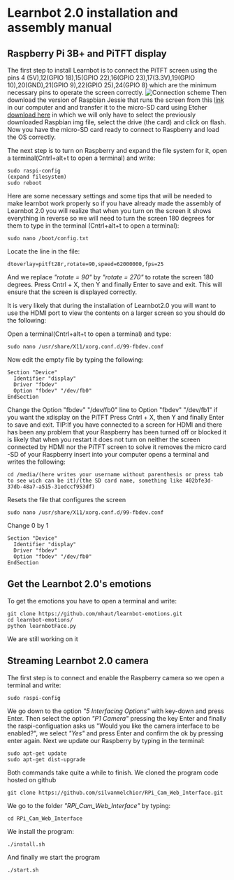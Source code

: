 # Learnbot 2.0 installation and assembly manual
## Raspberry Pi 3B+ and PiTFT display

The first step to install Learnbot is to connect the PiTFT screen using the pins 4 (5V),12(GPIO 18),15(GPIO 22),16(GPIO 23),17(3.3V),19(GPIO 10),20(GND),21(GPIO 9),22(GPIO 25),24(GPIO 8) which are the minimum necessary pins to operate the screen correctly.
![Connection scheme](https://github.com/brickbit/learnbot/blob/master/learnbot-manual/screen-raspberry.jpg "Connection scheme")
Then download the version of Raspbian Jessie that runs the screen from this [link](https://learn.adafruit.com/adafruit-pitft-3-dot-5-touch-screen-for-raspberry-pi/easy-install) in our computer and and transfer it to the micro-SD card using Etcher [download here](https://etcher.io/) in which we will only have to select the previously downloaded Raspbian img file, select the drive (the card) and click on flash. Now you have the micro-SD card ready to connect to Raspberry and load the OS correctly.


The next step is to turn on Raspberry and expand the file system for it, open a terminal(Cntrl+alt+t to open a terminal) and write:
  ```
  sudo raspi-config
  (expand filesystem)
  sudo reboot
  ```
  
Here are some necessary settings and some tips that will be needed to make learnbot work properly so if you have already made the assembly of Learnbot 2.0 you will realize that when you turn on the screen it shows everything 
in reverse so we will need to turn the screen 180 degrees for them to type in the terminal (Cntrl+alt+t to open a terminal):
```
sudo nano /boot/config.txt 
```
Locate the line in the file:
```
dtoverlay=pitft28r,rotate=90,speed=62000000,fps=25
```
And we replace _"rotate = 90"_ by _"rotate = 270"_ to rotate the screen 180 degrees. Press Cntrl + X, then Y and finally Enter to save and exit. 
This will ensure that the screen is displayed correctly.

It is very likely that during the installation of Learnbot2.0 you will want to use the HDMI port to view the contents on a 
larger screen so you should do the following:

Open a terminal(Cntrl+alt+t to open a terminal) and type:
```
sudo nano /usr/share/X11/xorg.conf.d/99-fbdev.conf
```
Now edit the empty file by typing the following:
```
Section "Device"
  Identifier "display"
  Driver "fbdev"
  Option "fbdev" "/dev/fb0"
EndSection
```
Change the Option "fbdev" "/dev/fb0" line to Option "fbdev" "/dev/fb1" if you want the xdisplay on the PiTFT
Press Cntrl + X, then Y and finally Enter to save and exit.
TIP:If you have connected to a screen for HDMI and there has been any problem that your Raspberry has been turned off or blocked it is likely that when you restart it does not turn on neither the screen connected by HDMI nor the PiTFT screen to solve it removes the micro card -SD of your Raspberry insert into your computer opens a terminal and writes the following:
```
cd /media/(here writes your username without parenthesis or press tab to see wich can be it)/(the SD card name, something like 402bfe3d-37db-48a7-a515-31edccf953df)
```
Resets the file that configures the screen
```
sudo nano /usr/share/X11/xorg.conf.d/99-fbdev.conf
```
Change 0 by 1
```
Section "Device"
  Identifier "display"
  Driver "fbdev"
  Option "fbdev" "/dev/fb0"
EndSection
```
## Get the Learnbot 2.0's emotions
To get the emotions you have to open a terminal and write:
```
git clone https://github.com/mhaut/learnbot-emotions.git
cd learnbot-emotions/
python learnbotFace.py

```
We are still working on it

## Streaming Learnbot 2.0 camera
The first step is to connect and enable the Raspberry camera so  we open a terminal and write:
```
sudo raspi-config
```
We go down to the option _"5 Interfacing Options"_ with key-down and press Enter. Then select the option _"P1 Camera"_ pressing the key Enter and finally the raspi-configuation asks us "Would you like the camera interface to be enabled?", we select _"Yes"_ and press Enter and confirm the ok by pressing enter again.
Next we update our Raspberry by typing in the terminal:
```
sudo apt-get update
sudo apt-get dist-upgrade
```
Both commands take quite a while to finish.
We cloned the program code hosted on github
```
git clone https://github.com/silvanmelchior/RPi_Cam_Web_Interface.git
```
We go to the folder  _"RPi_Cam_Web_Interface"_ by typing:
```
cd RPi_Cam_Web_Interface
```
We install the program:
```
./install.sh
```
And finally we start the program
```
./start.sh
```